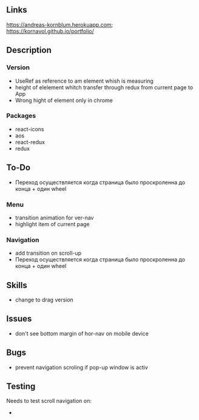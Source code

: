 ## Links

<https://andreas-kornblum.herokuapp.com>;
<https://kornavol.github.io/portfolio/>

## Description

### Version

- UseRef as reference to am element whish is measuring
- height of elelement whitch transfer through redux from current page to App
- Wrong hight of element only in chrome

### Packages

- react-icons
- aos
- react-redux
- redux

## To-Do

- Переход осуществляется когда страница было проскроленна до конца + один wheel

### Menu

- transition animation for ver-nav
- highlight item of current page

### Navigation

- add transition on scroll-up
- Переход осуществляется когда страница было проскроленна до конца + один wheel

## Skills

- change to drag version

## Issues

- don't see bottom margin of hor-nav on mobile device

## Bugs

- prevent navigation scroling if pop-up window is activ

## Testing

Needs to test scroll navigation on:

-
